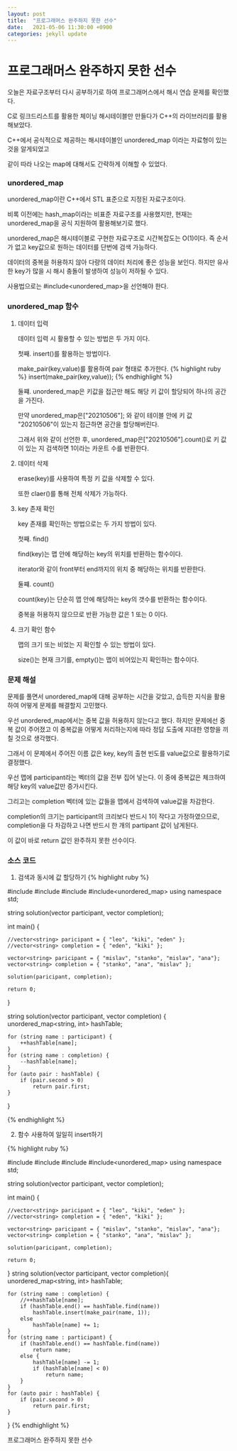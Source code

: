 ```yaml
---
layout: post
title:  "프로그래머스 완주하지 못한 선수"
date:   2021-05-06 11:30:00 +0900
categories: jekyll update
---
```

# 프로그래머스 완주하지 못한 선수
  
오늘은 자료구조부터 다시 공부하기로 하여 프로그래머스에서 해시 연습 문제를 확인했다.

C로 링크드리스트를 활용한 체이닝 해시테이블만 만들다가 C++의 라이브러리를 활용해보았다.

C++에서 공식적으로 제공하는 해시테이블인 unordered_map 이라는 자료형이 있는 것을 알게되었고

같이 따라 나오는 map에 대해서도 간략하게 이해할 수 있었다.

### unordered_map

unordered_map이란 C++에서 STL 표준으로 지정된 자료구조이다.

비록 이전에는 hash_map이라는 비표준 자료구조를 사용했지만, 현재는 unordered_map을 공식 지원하여 활용해보기로 했다.

unordered_map은 해시테이블로 구현한 자료구조로 시간복잡도는 O(1)이다. 즉 순서가 없고 key값으로 원하는 데이터를 단번에 검색 가능하다.

데이터의 중복을 허용하지 않아 다량의 데이터 처리에 좋은 성능을 보인다. 하지만 유사한 key가 많을 시 해시 충돌이 발생하여 성능이 저하될 수 있다.

사용법으로는 #include<unordered_map>을 선언해야 한다.

### unordered_map 함수

 1. 데이터 입력
	
	데이터 입력 시 활용할 수 있는 방법은 두 가지 이다.
	
	첫째. insert()를 활용하는 방법이다.
	
	make_pair(key,value)를 활용하여 pair 형태로 추가한다.
	{% highlight ruby %}
	insert(make_pair(key,value));
	{% endhighlight %}

	둘쨰. unordered_map은 키값을 접근만 해도 해당 키 값이 할당되어 하나의 공간을 가진다.
	
	만약 unordered_map은["20210506"]; 와 같이 테이블 안에 키 값 "20210506"이 있는지 접근하면 공간을 할당해버린다.
	
	그래서 위와 같이 선언한 후, unordered_map은["20210506"].count()로 키 값이 있는 지 검색하면 1이라는 카운트 수를 반환한다.
	
 2. 데이터 삭제
 
	erase(key)를 사용하여 특정 키 값을 삭제할 수 있다.
	
	또한 claer()를 통해 전체 삭제가 가능하다.
	
 3. key 존재 확인
 
	key 존재를 확인하는 방법으로는 두 가지 방법이 있다.
	
	첫째. find()
	
	find(key)는 맵 안에 해당하는 key의 위치를 반환하는 함수이다.
	
	iterator와 같이 front부터 end까지의 위치 중 해당하는 위치를 반환한다.
	
	둘쨰. count()
	
	count(key)는 단순히 맵 안에 해당하는 key의 갯수를 반환하는 함수이다.
	
	중복을 허용하지 않으므로 반환 가능한 값은 1 또는 0 이다.
	
 4. 크기 확인 함수
 
	맵의 크기 또는 비었는 지 확인할 수 있는 방법이 있다.
	
	size()는 현재 크기를, empty()는 맵이 비어있는지 확인하는 함수이다.
	
### 문제 해설

문제를 풀면서 unordered_map에 대해 공부하는 시간을 갖았고, 습득한 지식을 활용하여 어떻게 문제를 해결할지 고민했다.

우선 unordered_map에서는 중복 값을 허용하지 않는다고 했다. 하지만 문제에선 중복 값이 주어졌고 이 중복값을 어떻게 처리하는지에 따라 정답 도출에 지대한 영향을 끼칠 것으로 생각했다.

그래서 이 문제에서 주어진 이름 값은 key, key의 출현 빈도를 value값으로 활용하기로 결정했다.

우선 맵에 participant라는 벡터의 값을 전부 집어 넣는다. 이 중에 중복값은 체크하여 해당 key의 value값만 증가시킨다.

그리고는 completion 벡터에 있는 값들을 맵에서 검색하여 value값을 차감한다.

completion의 크기는 participant의 크리보다 반드시 1이 작다고 가정하였으므로, completion을 다 차감하고 나면 반드시 한 개의 partipant 값이 남게된다.

이 값이 바로 return 값인 완주하지 못한 선수이다.

### 소스 코드

1. 검색과 동시에 값 할당하기
{% highlight ruby %}

#include<iostream>
#include<vector>
#include<algorithm>
#include<unordered_map>
using namespace std;

string solution(vector<string> participant, vector<string> completion);

int main() {

	//vector<string> paricipant = { "leo", "kiki", "eden" };
	//vector<string> completion = { "eden", "kiki" };

	vector<string> paricipant = { "mislav", "stanko", "mislav", "ana"};
	vector<string> completion = { "stanko", "ana", "mislav" };

	solution(paricipant, completion);

	return 0;
}

string solution(vector<string> participant, vector<string> completion) {
	unordered_map<string, int> hashTable;

	for (string name : participant) {
		++hashTable[name];
	}
	for (string name : completion) {
		--hashTable[name];
	}
	for (auto pair : hashTable) {
		if (pair.second > 0)
			return pair.first;
	}
}

{% endhighlight %}

2. 함수 사용하여 일일히 insert하기

{% highlight ruby %}

#include<iostream>
#include<vector>
#include<algorithm>
#include<unordered_map>
using namespace std;

string solution(vector<string> participant, vector<string> completion);

int main() {

	//vector<string> paricipant = { "leo", "kiki", "eden" };
	//vector<string> completion = { "eden", "kiki" };

	vector<string> paricipant = { "mislav", "stanko", "mislav", "ana"};
	vector<string> completion = { "stanko", "ana", "mislav" };

	solution(paricipant, completion);

	return 0;
}
string solution(vector<string> participant, vector<string> completion){
	unordered_map<string, int> hashTable;

	for (string name : completion) {
		//++hashTable[name];
		if (hashTable.end() == hashTable.find(name))
			hashTable.insert(make_pair(name, 1));
		else
			hashTable[name] += 1;
	}
	for (string name : participant) {
		if (hashTable.end() == hashTable.find(name))
			return name;
		else {
			hashTable[name] -= 1;
			if (hashTable[name] < 0)
				return name;
		}
	}
	for (auto pair : hashTable) {
		if (pair.second > 0)
			return pair.first;
	}
}
{% endhighlight %}


프로그래머스 완주하지 못한 선수
